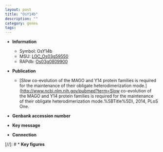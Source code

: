 ```yaml
---
layout: post
title: "OsY14b"
description: ""
category: genes
tags: 
---
```


* **Information**  
    + Symbol: OsY14b  
    + MSU: [LOC_Os03g59550](http://rice.uga.edu/cgi-bin/ORF_infopage.cgi?orf=LOC_Os03g59550)  
    + RAPdb: [Os03g0809900](http://rapdb.dna.affrc.go.jp/viewer/gbrowse_details/irgsp1?name=Os03g0809900)  

* **Publication**  
    + [Slow co-evolution of the MAGO and Y14 protein families is required for the maintenance of their obligate heterodimerization mode.](http://www.ncbi.nlm.nih.gov/pubmed?term=Slow co-evolution of the MAGO and Y14 protein families is required for the maintenance of their obligate heterodimerization mode.%5BTitle%5D), 2014, PLoS One.

* **Genbank accession number**  

* **Key message**  

* **Connection**  

[//]: # * **Key figures**  


